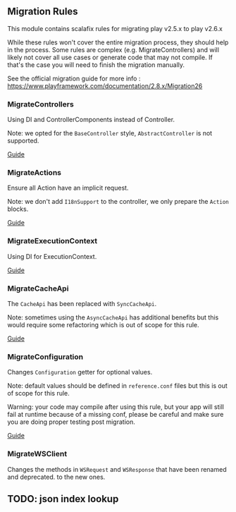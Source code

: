 ## Migration Rules

This module contains scalafix rules for migrating play v2.5.x to play v2.6.x

While these rules won't cover the entire migration process, they should help in the process.
Some rules are complex (e.g. MigrateControllers) and will likely not cover all use cases or 
generate code that may not compile. If that's the case you will need to finish the migration
manually.

See the official migration guide for more info :
https://www.playframework.com/documentation/2.8.x/Migration26

### MigrateControllers

Using DI and ControllerComponents instead of Controller.

Note: we opted for the `BaseController` style, `AbstractController` is not supported.

[Guide](https://www.playframework.com/documentation/2.8.x/Migration26#Scala-Controller-changes)

### MigrateActions

Ensure all Action have an implicit request.

Note: we don't add `I18nSupport` to the controller, we only prepare the `Action` blocks.

[Guide](https://www.playframework.com/documentation/2.8.x/MessagesMigration26#I18nSupport-Implicit-Conversion)

### MigrateExecutionContext

Using DI for ExecutionContext.

[Guide](https://www.playframework.com/documentation/2.8.x/Migration26#play.api.libs.concurrent.Execution-is-deprecated)

### MigrateCacheApi

The `CacheApi` has been replaced with `SyncCacheApi`.

Note: sometimes using the `AsyncCacheApi` has additional benefits but this would 
      require some refactoring which is out of scope for this rule.

[Guide](https://www.playframework.com/documentation/2.8.x/CacheMigration26)

### MigrateConfiguration

Changes `Configuration` getter for optional values.

Note: default values should be defined in `reference.conf` files but this is 
      out of scope for this rule.

Warning: your code may compile after using this rule, but your app will still fail 
         at runtime because of a missing conf, please be careful and make sure
         you are doing proper testing post migration.

[Guide](https://www.playframework.com/documentation/2.8.x/Migration26#Scala-Configuration-API)

### MigrateWSClient

Changes the methods in `WSRequest` and `WSResponse` that have been renamed and deprecated.
to the new ones.

## TODO: json index lookup
